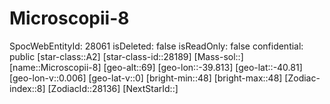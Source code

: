 ﻿---
location: [-40.81,-39.813,69]
type: Station
tags:
- astro/Star

---

# Microscopii-8

SpocWebEntityId: 28061
isDeleted: false
isReadOnly: false
confidential: public
[star-class::A2]
[star-class-id::28189]
[Mass-sol::]
[name::Microscopii-8]
[geo-alt::69]
[geo-lon::-39.813]
[geo-lat::-40.81]
[geo-lon-v::0.006]
[geo-lat-v::0]
[bright-min::48]
[bright-max::48]
[Zodiac-index::8]
[ZodiacId::28136]
[NextStarId::]

